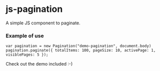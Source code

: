 # js-pagination #

A simple JS component to paginate.

### Example of use ###
``````````````````
var pagination = new Pagination("demo-pagination", document.body)
pagination.paginate({ totalItems: 100, pageSize: 10, activePage: 1, visiblePages: 5 });
``````````````````
Check out the demo included :-)